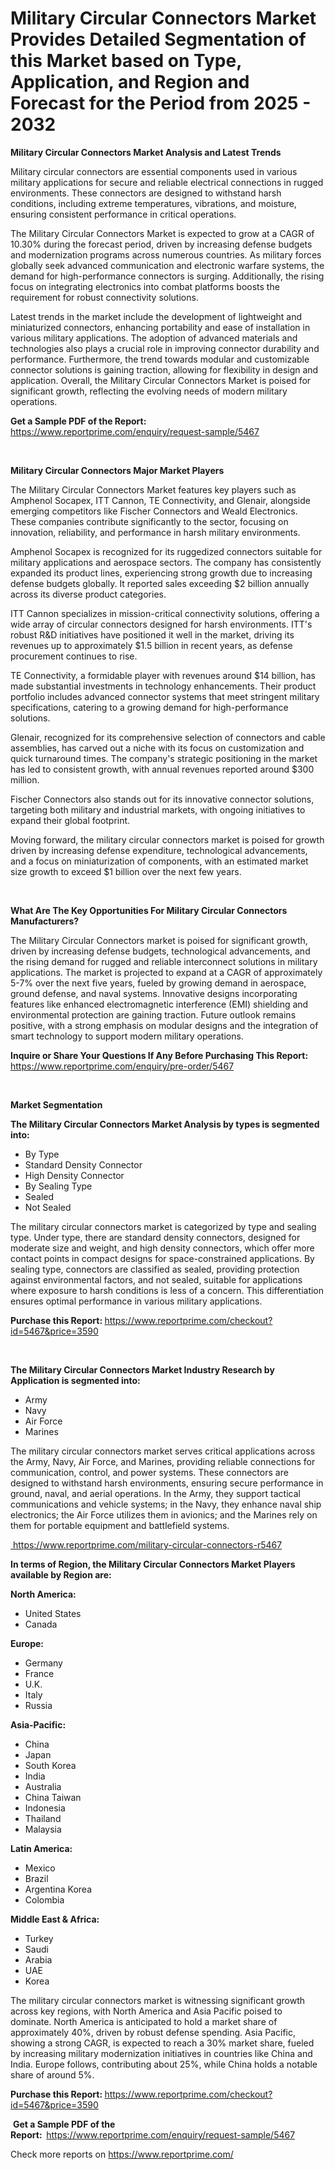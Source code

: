 <p><h1>Military Circular Connectors Market Provides Detailed Segmentation of this Market based on Type, Application, and Region and Forecast for the Period from 2025 - 2032</h1></p><p><strong>Military Circular Connectors Market Analysis and Latest Trends</strong></p>
<p><p>Military circular connectors are essential components used in various military applications for secure and reliable electrical connections in rugged environments. These connectors are designed to withstand harsh conditions, including extreme temperatures, vibrations, and moisture, ensuring consistent performance in critical operations.</p><p>The Military Circular Connectors Market is expected to grow at a CAGR of 10.30% during the forecast period, driven by increasing defense budgets and modernization programs across numerous countries. As military forces globally seek advanced communication and electronic warfare systems, the demand for high-performance connectors is surging. Additionally, the rising focus on integrating electronics into combat platforms boosts the requirement for robust connectivity solutions.</p><p>Latest trends in the market include the development of lightweight and miniaturized connectors, enhancing portability and ease of installation in various military applications. The adoption of advanced materials and technologies also plays a crucial role in improving connector durability and performance. Furthermore, the trend towards modular and customizable connector solutions is gaining traction, allowing for flexibility in design and application. Overall, the Military Circular Connectors Market is poised for significant growth, reflecting the evolving needs of modern military operations.</p></p>
<p><strong>Get a Sample PDF of the Report:&nbsp;</strong> <a href="https://www.reportprime.com/enquiry/request-sample/5467?utm_campaign=2533&utm_medium=2&utm_source=Github&utm_content=ia&utm_term=19032025&utm_id=military-circular-connectors">https://www.reportprime.com/enquiry/request-sample/5467</a></p>
<p>&nbsp;</p>
<p><strong>Military Circular Connectors Major Market Players</strong></p>
<p><p>The Military Circular Connectors Market features key players such as Amphenol Socapex, ITT Cannon, TE Connectivity, and Glenair, alongside emerging competitors like Fischer Connectors and Weald Electronics. These companies contribute significantly to the sector, focusing on innovation, reliability, and performance in harsh military environments.</p><p>Amphenol Socapex is recognized for its ruggedized connectors suitable for military applications and aerospace sectors. The company has consistently expanded its product lines, experiencing strong growth due to increasing defense budgets globally. It reported sales exceeding $2 billion annually across its diverse product categories.</p><p>ITT Cannon specializes in mission-critical connectivity solutions, offering a wide array of circular connectors designed for harsh environments. ITT's robust R&D initiatives have positioned it well in the market, driving its revenues up to approximately $1.5 billion in recent years, as defense procurement continues to rise.</p><p>TE Connectivity, a formidable player with revenues around $14 billion, has made substantial investments in technology enhancements. Their product portfolio includes advanced connector systems that meet stringent military specifications, catering to a growing demand for high-performance solutions.</p><p>Glenair, recognized for its comprehensive selection of connectors and cable assemblies, has carved out a niche with its focus on customization and quick turnaround times. The company's strategic positioning in the market has led to consistent growth, with annual revenues reported around $300 million.</p><p>Fischer Connectors also stands out for its innovative connector solutions, targeting both military and industrial markets, with ongoing initiatives to expand their global footprint.</p><p>Moving forward, the military circular connectors market is poised for growth driven by increasing defense expenditure, technological advancements, and a focus on miniaturization of components, with an estimated market size growth to exceed $1 billion over the next few years.</p></p>
<p>&nbsp;</p>
<p><strong>What Are The Key Opportunities For Military Circular Connectors Manufacturers?</strong></p>
<p><p>The Military Circular Connectors market is poised for significant growth, driven by increasing defense budgets, technological advancements, and the rising demand for rugged and reliable interconnect solutions in military applications. The market is projected to expand at a CAGR of approximately 5-7% over the next five years, fueled by growing demand in aerospace, ground defense, and naval systems. Innovative designs incorporating features like enhanced electromagnetic interference (EMI) shielding and environmental protection are gaining traction. Future outlook remains positive, with a strong emphasis on modular designs and the integration of smart technology to support modern military operations.</p></p>
<p><strong>Inquire or Share Your Questions If Any Before Purchasing This Report:</strong> <a href="https://www.reportprime.com/enquiry/pre-order/5467?utm_campaign=2533&utm_medium=2&utm_source=Github&utm_content=ia&utm_term=19032025&utm_id=military-circular-connectors">https://www.reportprime.com/enquiry/pre-order/5467</a></p>
<p>&nbsp;</p>
<p><strong>Market Segmentation</strong></p>
<p><strong>The Military Circular Connectors Market Analysis by types is segmented into:</strong></p>
<p><ul><li>By Type</li><li>Standard Density Connector</li><li>High Density Connector</li><li>By Sealing Type</li><li>Sealed</li><li>Not Sealed</li></ul></p>
<p><p>The military circular connectors market is categorized by type and sealing type. Under type, there are standard density connectors, designed for moderate size and weight, and high density connectors, which offer more contact points in compact designs for space-constrained applications. By sealing type, connectors are classified as sealed, providing protection against environmental factors, and not sealed, suitable for applications where exposure to harsh conditions is less of a concern. This differentiation ensures optimal performance in various military applications.</p></p>
<p><strong>Purchase this Report:&nbsp;</strong><a href="https://www.reportprime.com/checkout?id=5467&price=3590&utm_campaign=2533&utm_medium=2&utm_source=Github&utm_content=ia&utm_term=19032025&utm_id=military-circular-connectors">https://www.reportprime.com/checkout?id=5467&price=3590</a></p>
<p>&nbsp;</p>
<p><strong>The Military Circular Connectors Market Industry Research by Application is segmented into:</strong></p>
<p><ul><li>Army</li><li>Navy</li><li>Air Force</li><li>Marines</li></ul></p>
<p><p>The military circular connectors market serves critical applications across the Army, Navy, Air Force, and Marines, providing reliable connections for communication, control, and power systems. These connectors are designed to withstand harsh environments, ensuring secure performance in ground, naval, and aerial operations. In the Army, they support tactical communications and vehicle systems; in the Navy, they enhance naval ship electronics; the Air Force utilizes them in avionics; and the Marines rely on them for portable equipment and battlefield systems.</p></p>
<p><a href="https://www.reportprime.com/military-circular-connectors-r5467?utm_campaign=2533&utm_medium=2&utm_source=Github&utm_content=ia&utm_term=19032025&utm_id=military-circular-connectors">&nbsp;https://www.reportprime.com/military-circular-connectors-r5467</a></p>
<p><strong>In terms of Region, the Military Circular Connectors Market Players available by Region are:</strong></p>
<p>
    <p> <strong> North America: </strong>
        <ul>
            <li>United States</li>
            <li>Canada</li>
        </ul>
        </p> 
    <p> <strong> Europe: </strong>
        <ul>
            <li>Germany</li>
            <li>France</li>
            <li>U.K.</li>
            <li>Italy</li>
            <li>Russia</li>
        </ul>
        </p> 
    <p> <strong> Asia-Pacific: </strong>
        <ul>
            <li>China</li>
            <li>Japan</li>
            <li>South Korea</li>
            <li>India</li>
            <li>Australia</li>
            <li>China Taiwan</li>
            <li>Indonesia</li>
            <li>Thailand</li>
            <li>Malaysia</li>
        </ul>
        </p> 
    <p> <strong> Latin America: </strong>
        <ul>
            <li>Mexico</li>
            <li>Brazil</li>
            <li>Argentina Korea</li>
            <li>Colombia</li>
        </ul>
        </p> 
    <p> <strong> Middle East & Africa: </strong>
        <ul>
            <li>Turkey</li>
            <li>Saudi</li>
            <li>Arabia</li>
            <li>UAE</li>
            <li>Korea</li>
        </ul>
    </p>
    </p>
<p><p>The military circular connectors market is witnessing significant growth across key regions, with North America and Asia Pacific poised to dominate. North America is anticipated to hold a market share of approximately 40%, driven by robust defense spending. Asia Pacific, showing a strong CAGR, is expected to reach a 30% market share, fueled by increasing military modernization initiatives in countries like China and India. Europe follows, contributing about 25%, while China holds a notable share of around 5%.</p></p>
<p><strong>Purchase this Report: </strong><a href="https://www.reportprime.com/checkout?id=5467&price=3590&utm_campaign=2533&utm_medium=2&utm_source=Github&utm_content=ia&utm_term=19032025&utm_id=military-circular-connectors">https://www.reportprime.com/checkout?id=5467&price=3590</a></p>
<p>&nbsp;<strong>Get a Sample PDF of the Report:&nbsp;&nbsp;</strong><a href="https://www.reportprime.com/enquiry/request-sample/5467?utm_campaign=2533&utm_medium=2&utm_source=Github&utm_content=ia&utm_term=19032025&utm_id=military-circular-connectors">https://www.reportprime.com/enquiry/request-sample/5467</a></p>
<p><strong></strong></p>
<p>Check more reports on <a href="https://www.reportprime.com/?utm_campaign=2533&utm_medium=2&utm_source=Github&utm_content=ia&utm_term=19032025&utm_id=military-circular-connectors">https://www.reportprime.com/</a></p>